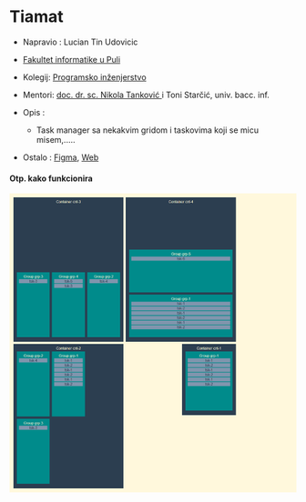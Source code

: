 # Tiamat

- Napravio : Lucian Tin Udovicic
- [Fakultet informatike u Puli ](http://fipu.unipu.hr "Fakultet informatike u Puli ")
- Kolegij: [Programsko inženjerstvo](http://ntankovic.unipu.hr/pi "Programsko inženjerstvo")
- Mentori: [doc. dr. sc. Nikola Tanković ](http://ntankovic.unipu.hr/ "doc. dr. sc. Nikola Tanković ") i Toni Starčić, univ. bacc. inf.

- Opis :
  - Task manager sa nekakvim gridom i taskovima koji se micu misem,.....
  
- Ostalo : [Figma](https://www.figma.com/file/ol9SwO3y4DHBMqQ0130ajK/WebPage?node-id=688%3A736 "Figma"), [Web](http://tin.blue/piApp "Web")


#### Otp. kako funkcionira
![Slika](https://github.com/luciantin/tiamat/blob/master/ex1.gif)
